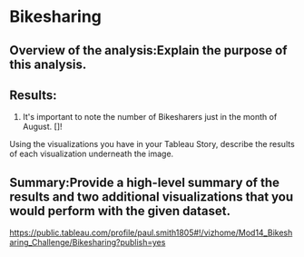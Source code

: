 # Bikesharing

## Overview of the analysis:Explain the purpose of this analysis.

## Results:

1. It's important to note the number of Bikesharers just in the month of August. []!

Using the visualizations you have in your Tableau Story, describe the results of each visualization underneath the image.

## Summary:Provide a high-level summary of the results and two additional visualizations that you would perform with the given dataset.

https://public.tableau.com/profile/paul.smith1805#!/vizhome/Mod14_Bikesharing_Challenge/Bikesharing?publish=yes
